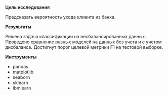 **Цель исследования**

Предсказать вероятность ухода клиента из банка.

**Результаты**

Решена задача классификации на несбалансированных данных. Проведено сравнение разных моделей на данных без учета и с учетом дисбаланса. 
Достигнут порог целевой метрики F1 на тестовой выборке.

**Инструменты**
- pandas
- matplotlib
- seaborn
- sklearn
- ibmlearn

